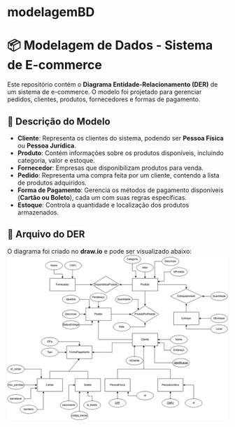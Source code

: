 # modelagemBD

# 📦 Modelagem de Dados - Sistema de E-commerce  

Este repositório contém o **Diagrama Entidade-Relacionamento (DER)** de um sistema de e-commerce. O modelo foi projetado para gerenciar pedidos, clientes, produtos, fornecedores e formas de pagamento.

## 📌 Descrição do Modelo  
- **Cliente**: Representa os clientes do sistema, podendo ser **Pessoa Física** ou **Pessoa Jurídica**.  
- **Produto**: Contém informações sobre os produtos disponíveis, incluindo categoria, valor e estoque.  
- **Fornecedor**: Empresas que disponibilizam produtos para venda.  
- **Pedido**: Representa uma compra feita por um cliente, contendo a lista de produtos adquiridos.  
- **Forma de Pagamento**: Gerencia os métodos de pagamento disponíveis (**Cartão ou Boleto**), cada um com suas regras específicas.  
- **Estoque**: Controla a quantidade e localização dos produtos armazenados.  

## 📁 Arquivo do DER  
O diagrama foi criado no **draw.io** e pode ser visualizado abaixo: 
![Diagrama ER](e-commerce.drawio.png)
